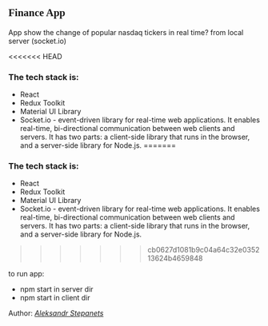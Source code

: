 <h2 style="font-family: Cambria, Cochin, Georgia, Times, 'Times New Roman', serif;">Finance App</h2>
App show the change of popular nasdaq tickers in real time? from local server (socket.io)

<<<<<<< HEAD
### The tech stack is:

- React
- Redux Toolkit
- Material UI Library
- Socket.io - event-driven library for real-time web applications. It enables real-time, bi-directional communication between web clients and servers. It has two parts: a client-side library that runs in the browser, and a server-side library for Node.js.
=======
### The tech stack is: ### 
 - React
 - Redux Toolkit
 - Material UI Library
 - Socket.io - event-driven library for real-time web applications. It enables real-time, bi-directional communication between web clients and servers. It has two parts: a client-side library that runs in the browser, and a server-side library for Node.js.
>>>>>>> cb0627d1081b9c04a64c32e035213624b4659848

to run app:
- npm start in server dir
- npm start in client dir

Author: [_Aleksandr Stepanets_](https://www.linkedin.com/in/aleksandr-stepanets-84328884/)
